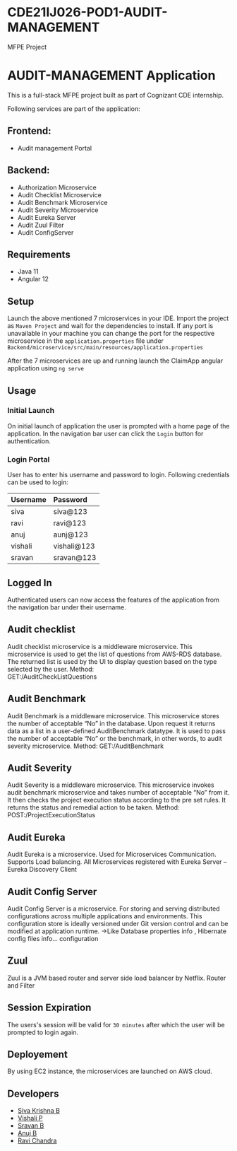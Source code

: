 # CDE21IJ026-POD1-AUDIT-MANAGEMENT
MFPE Project

# AUDIT-MANAGEMENT Application

This is a full-stack MFPE project built as part of Cognizant CDE internship.

Following services are part of the application:
## Frontend:
* Audit management Portal


## Backend:
* Authorization Microservice
* Audit Checklist Microservice
* Audit Benchmark Microservice
* Audit Severity Microservice
* Audit Eureka Server
* Audit Zuul Filter
* Audit ConfigServer


## Requirements
* Java 11
* Angular 12

## Setup

Launch the above mentioned 7 microservices in your IDE. Import the project as `Maven Project` and wait for the dependencies to install. If any port is unavailable in your machine you can change the port for the respective microservice in the `application.properties` file under `Backend/microservice/src/main/resources/application.properties`

After the 7 microservices are up and running launch the ClaimApp angular application using `ng serve`

## Usage

### Initial Launch

On initial launch of application the user is prompted with a home page of the application. In the navigation bar user can click the `Login` button for authentication.


### Login Portal

User has to enter his username and password to login. Following credentials can be used to login:

| Username   | Password| 
| -----------|:--------|
| siva       |siva@123 |
| ravi       |ravi@123 |
| anuj       |aunj@123 |
| vishali    |vishali@123|
|sravan      |sravan@123|

## Logged In

Authenticated users can now access the features of the application from the navigation bar under their username.

## Audit checklist
Audit checklist microservice is a middleware microservice.
This microservice is used to get the list of questions from AWS-RDS database.
The returned list is used by the UI to display question based on the type selected by the user.
Method:  
GET:/AuditCheckListQuestions

## Audit Benchmark
Audit Benchmark is a middleware microservice.
This microservice stores the number of acceptable “No” in the database.
Upon request it returns data as a list in a user-defined AuditBenchmark datatype.
It is used to pass the number of  acceptable “No” or the benchmark, in other words, to audit severity microservice.
Method:
GET:/AuditBenchmark

## Audit Severity
Audit Severity is a middleware microservice.
This microservice invokes audit benchmark microservice and takes number of acceptable “No” from it.
It then checks the project execution status according to the pre set rules.
It returns the status and remedial action to be taken.
Method: 
POST:/ProjectExecutionStatus

## Audit Eureka
Audit Eureka is a  microservice.
Used for Microservices Communication.
Supports Load balancing.
All Microservices registered with Eureka Server –Eureka Discovery Client

## Audit Config Server
Audit Config Server is a microservice.
For storing and serving distributed configurations across multiple applications and environments.
This configuration store is ideally versioned under Git version control and can be modified at application runtime.
	->Like Database properties info , Hibernate config files info… configuration 
  
  ## Zuul
  Zuul is a JVM based router and server side load balancer by Netflix.
  Router and Filter

## Session Expiration
The users's session will be valid for `30 minutes` after which the user will be prompted to login again.

## Deployement 
By using EC2 instance, the microservices are launched on AWS cloud.

## Developers

* [Siva Krishna B](https://github.com/BollikondaSivaKrishna123/MFPE-AUDIT-MANAGEMENT)
* [Vishali P](https://github.com/BollikondaSivaKrishna123/MFPE-AUDIT-MANAGEMENT)
* [Sravan B](https://github.com/BollikondaSivaKrishna123/MFPE-AUDIT-MANAGEMENT)
* [Anuj B ](https://github.com/BollikondaSivaKrishna123/MFPE-AUDIT-MANAGEMENT)
* [Ravi Chandra](https://github.com/BollikondaSivaKrishna123/MFPE-AUDIT-MANAGEMENT)
